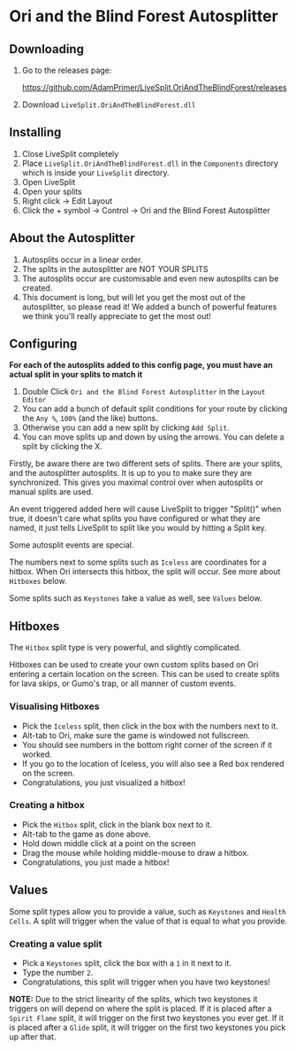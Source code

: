 # Ori and the Blind Forest Autosplitter #

## Downloading ##

1. Go to the releases page:

    https://github.com/AdamPrimer/LiveSplit.OriAndTheBlindForest/releases

2. Download `LiveSplit.OriAndTheBlindForest.dll`

## Installing ##

1. Close LiveSplit completely
2. Place `LiveSplit.OriAndTheBlindForest.dll` in the `Components` directory which is
inside your `LiveSplit` directory.
3. Open LiveSplit
4. Open your splits
5. Right click -> Edit Layout
6. Click the + symbol -> Control -> Ori and the Blind Forest Autosplitter

## About the Autosplitter ##

1. Autosplits occur in a linear order.
2. The splits in the autosplitter are NOT YOUR SPLITS
3. The autosplits occur are customisable and even new autosplits can be created.
4. This document is long, but will let you get the most out of the
   autosplitter, so please read it! We added a bunch of powerful features we
   think you'll really appreciate to get the most out!

## Configuring ##

__For each of the autosplits added to this config page, you must have an actual
split in your splits to match it__

1. Double Click `Ori and the Blind Forest Autosplitter` in the `Layout
   Editor`
2. You can add a bunch of default split conditions for your route by clicking
   the `Any %`, `100%` (and the like) buttons.
3. Otherwise you can add a new split by clicking `Add Split`.
4. You can move splits up and down by using the arrows. You can delete a split
   by clicking the X.

Firstly, be aware there are two different sets of splits. There are your
splits, and the autosplitter autosplits. It is up to you to make sure they are
synchronized. This gives you maximal control over when autosplits or manual
splits are used. 

An event triggered added here will cause LiveSplit to trigger "Split()" when
true, it doesn't care what splits you have configured or what they are named,
it just tells LiveSplit to split like you would by hitting a Split key.

Some autosplit events are special.

The numbers next to some splits such as `Iceless` are coordinates for a hitbox.
When Ori intersects this hitbox, the split will occur. See more about
`Hitboxes` below.

Some splits such as `Keystones` take a value as well, see `Values` below.

## Hitboxes ##

The `Hitbox` split type is very powerful, and slightly complicated.

Hitboxes can be used to create your own custom splits based on Ori entering a
certain location on the screen. This can be used to create splits for lava
skips, or Gumo's trap, or all manner of custom events.

### Visualising Hitboxes ###

- Pick the `Iceless` split, then click in the box with the numbers next to it.
- Alt-tab to Ori, make sure the game is windowed not fullscreen.
- You should see numbers in the bottom right corner of the screen if it worked.
- If you go to the location of Iceless, you will also see a Red box rendered on
  the screen.
- Congratulations, you just visualized a hitbox! 

### Creating a hitbox ###

- Pick the `Hitbox` split, click in the blank box next to it.
- Alt-tab to the game as done above.
- Hold down middle click at a point on the screen
- Drag the mouse while holding middle-mouse to draw a hitbox.
- Congratulations, you just made a hitbox!

## Values ##

Some split types allow you to provide a value, such as `Keystones` and `Health
Cells`. A split will trigger when the value of that is equal to what you
provide.

### Creating a value split ###

- Pick a `Keystones` split, click the box with a `1` in it next to it.
- Type the number `2`.
- Congratulations, this split will trigger when you have two keystones!

__NOTE:__ Due to the strict linearity of the splits, which two keystones it
triggers on will depend on where the split is placed. If it is placed after a
`Spirit Flame` split, it will trigger on the first two keystones you ever get. If
it is placed after a `Glide` split, it will trigger on the first two keystones
you pick up after that. 
